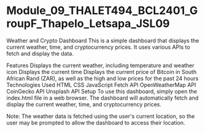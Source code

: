 # Module_09_THALET494_BCL2401_GroupF_Thapelo_Letsapa_JSL09

Weather and Crypto Dashboard
This is a simple dashboard that displays the current weather, time, and cryptocurrency prices. It uses various APIs to fetch and display the data.

Features
Displays the current weather, including temperature and weather icon
Displays the current time
Displays the current price of Bitcoin in South African Rand (ZAR), as well as the high and low prices for the past 24 hours
Technologies Used
HTML
CSS
JavaScript
Fetch API
OpenWeatherMap API
CoinGecko API
Unsplash API
Setup
To use this dashboard, simply open the index.html file in a web browser. The dashboard will automatically fetch and display the current weather, time, and cryptocurrency prices.

Note: The weather data is fetched using the user's current location, so the user may be prompted to allow the dashboard to access their location.